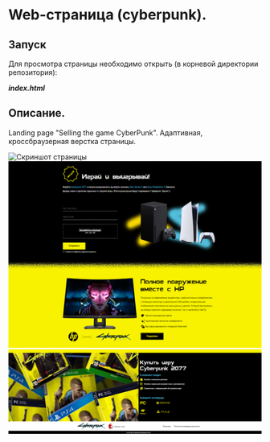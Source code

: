# Web-страница (cyberpunk).

## Запуск

Для просмотра страницы необходимо открыть (в корневой директории репозитория):

***index.html***

## Описание.

Landing page "Selling the game CyberPunk".
Адаптивная, кроссбраузерная верстка страницы.



![Скриншот страницы](screenshots/gif1.gif "Скриншот страницы")
![Скриншот страницы](screenshots/screenshot1.png "Скриншот страницы")
![Скриншот страницы](screenshots/screenshot2.png "Скриншот страницы")

